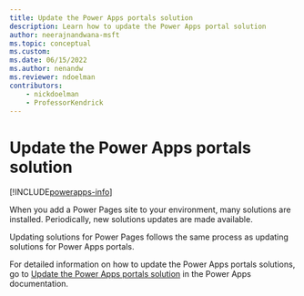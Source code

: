 ```yaml
---
title: Update the Power Apps portals solution
description: Learn how to update the Power Apps portal solution
author: neerajnandwana-msft
ms.topic: conceptual
ms.custom: 
ms.date: 06/15/2022
ms.author: nenandw
ms.reviewer: ndoelman
contributors:
    - nickdoelman
    - ProfessorKendrick
---
```


# Update the Power Apps portals solution

[!INCLUDE[powerapps-info](../includes/cc-powerapps-info.md)]

When you add a Power Pages site to your environment, many solutions are installed. Periodically, new solutions updates are made available.

Updating solutions for Power Pages follows the same process as updating solutions for Power Apps portals.

For detailed information on how to update the Power Apps portals solutions, go to [Update the Power Apps portals solution](/powerapps/maker/portals/admin/update-portal-solution) in the Power Apps documentation.
